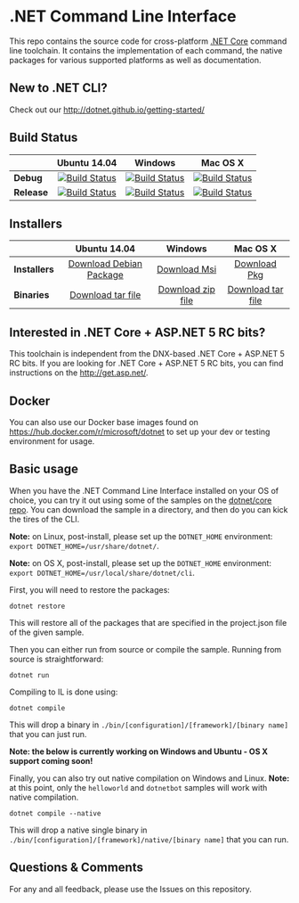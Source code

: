 # .NET Command Line Interface

This repo contains the source code for cross-platform [.NET Core](http://github.com/dotnet/core) command line toolchain. It contains the implementation of each command, the native packages for various supported platforms as well as documentation. 

New to .NET CLI?
------------
Check out our http://dotnet.github.io/getting-started/

Build Status
------------

|         |Ubuntu 14.04 |Windows |Mac OS X |
|---------|:------:|:------:|:------:|
|**Debug**|[![Build Status](http://dotnet-ci.cloudapp.net/buildStatus/icon?job=Private/dotnet_cli_debug_ubuntu)](http://dotnet-ci.cloudapp.net/job/Private/job/dotnet_cli_debug_ubuntu/)|[![Build Status](http://dotnet-ci.cloudapp.net/buildStatus/icon?job=Private/dotnet_cli_debug_windows_nt)](http://dotnet-ci.cloudapp.net/job/Private/job/dotnet_cli_debug_windows_nt/)|[![Build Status](http://dotnet-ci.cloudapp.net/buildStatus/icon?job=Private/dotnet_cli_debug_osx)](http://dotnet-ci.cloudapp.net/job/Private/job/dotnet_cli_debug_osx/) |
|**Release**|[![Build Status](http://dotnet-ci.cloudapp.net/buildStatus/icon?job=Private/dotnet_cli_release_ubuntu)](http://dotnet-ci.cloudapp.net/job/Private/job/dotnet_cli_release_ubuntu/)|[![Build Status](http://dotnet-ci.cloudapp.net/buildStatus/icon?job=Private/dotnet_cli_release_windows_nt)](http://dotnet-ci.cloudapp.net/job/Private/job/dotnet_cli_release_windows_nt/)|[![Build Status](http://dotnet-ci.cloudapp.net/buildStatus/icon?job=Private/dotnet_cli_release_osx)](http://dotnet-ci.cloudapp.net/job/Private/job/dotnet_cli_release_osx/) |

Installers
----------

|         |Ubuntu 14.04 |Windows |Mac OS X |
|---------|:------:|:------:|:------:|
|**Installers**|[Download Debian Package](https://dotnetcli.blob.core.windows.net/dotnet/dev/Installers/Latest/dotnet-linux-x64.latest.deb)|[Download Msi](https://dotnetcli.blob.core.windows.net/dotnet/dev/Installers/Latest/dotnet-win-x64.latest.msi)|[Download Pkg](https://dotnetcli.blob.core.windows.net/dotnet/dev/Installers/Latest/dotnet-osx-x64.latest.pkg) |
|**Binaries**|[Download tar file](https://dotnetcli.blob.core.windows.net/dotnet/dev/Binaries/Latest/dotnet-linux-x64.latest.tar.gz)|[Download zip file](https://dotnetcli.blob.core.windows.net/dotnet/dev/Binaries/Latest/dotnet-win-x64.latest.zip)|[Download tar file](https://dotnetcli.blob.core.windows.net/dotnet/dev/Binaries/Latest/dotnet-osx-x64.latest.tar.gz) |

Interested in .NET Core + ASP.NET 5 RC bits?
----------------------------------------

This toolchain is independent from the DNX-based .NET Core + ASP.NET 5 RC bits. If you are looking for .NET Core + ASP.NET 5 RC bits, you can find instructions on the http://get.asp.net/.  

Docker
------

You can also use our Docker base images found on https://hub.docker.com/r/microsoft/dotnet to set up your dev or testing environment for usage.  

Basic usage
-----------

When you have the .NET Command Line Interface installed on your OS of choice, you can try it out using some of the samples on the [dotnet/core repo](https://github.com/dotnet/core/tree/master/samples). You can download the sample in a directory, and then do you can kick the tires of the CLI.

**Note:** on Linux, post-install, please set up the `DOTNET_HOME` environment: `export DOTNET_HOME=/usr/share/dotnet/`.

**Note:** on OS X, post-install, please set up the `DOTNET_HOME` environment: `export DOTNET_HOME=/usr/local/share/dotnet/cli`.


First, you will need to restore the packages:
	
	dotnet restore
	
This will restore all of the packages that are specified in the project.json file of the given sample.

Then you can either run from source or compile the sample. Running from source is straightforward:
	
	dotnet run
	
Compiling to IL is done using:
	
	dotnet compile
This will drop a binary in `./bin/[configuration]/[framework]/[binary name]` that you can just run.

**Note: the below is currently working on Windows and Ubuntu - OS X support coming soon!**

Finally, you can also try out native compilation on Windows and Linux. **Note:** at this point, only the `helloworld` and `dotnetbot` samples will work with native compilation.

	dotnet compile --native
	
This will drop a native single binary in `./bin/[configuration]/[framework]/native/[binary name]` that you can run.  

Questions & Comments
--------------------

For any and all feedback, please use the Issues on this repository. 
